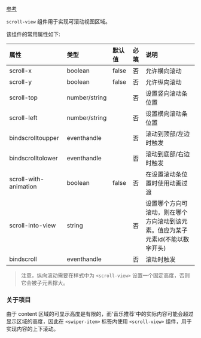 
[参考](https://developers.weixin.qq.com/miniprogram/dev/component/scroll-view.html)

`scroll-view` 组件用于实现可滚动视图区域。

该组件的常用属性如下:

| 属性 | 类型 | 默认值 | 必填 | 说明 |
|:----|:-----|:-----|:------|:-----|
| scroll-x | boolean | false | 否 | 允许横向滚动 |
| scroll-y | boolean | false | 否 | 允许纵向滚动 |
| scroll-top | number/string | | 否 | 设置竖向滚动条位置 |
| scroll-left | number/string | | 否 | 设置横向滚动条位置 |
| bindscrolltoupper | eventhandle | | 否 | 滚动到顶部/左边时触发 |
| bindscrolltolower | eventhandle | | 否 | 滚动到底部/右边时触发 |
| scroll-with-animation | boolean | false | 否 | 在设置滚动条位置时使用动画过渡 |
| scroll-into-view | string | | 否 | 设置哪个方向可滚动，则在哪个方向滚动到该元素。值应为某子元素id(不能以数字开头) |
| bindscroll | eventhandle |  | 否 | 滚动时触发 |

> 注意，纵向滚动需要在样式中为 `<scroll-view>` 设置一个固定高度，否则它会被子元素撑大。

### 关于项目

由于 content 区域的可显示高度是有限的，而'音乐推荐'中的实际内容可能会超过显示区域的高度，因此在 `<swiper-item>` 标签内使用 `<scroll-view>` 组件，用于实现内容的上下滚动。
